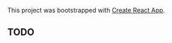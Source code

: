 This project was bootstrapped with [Create React App](https://github.com/facebookincubator/create-react-app).

## TODO
